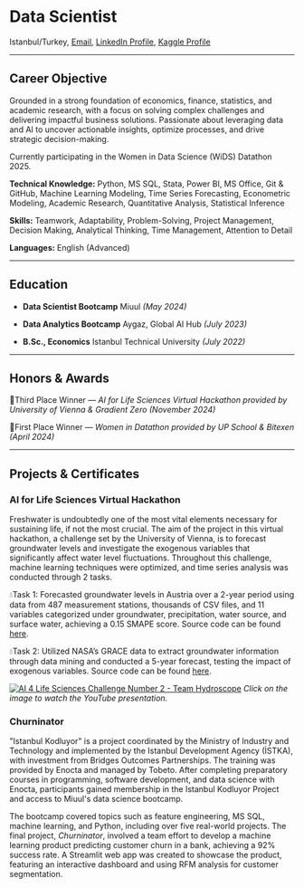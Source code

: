 Data Scientist
================================
Istanbul/Turkey, [Email](mailto:gizemoge2@gmail.com), [LinkedIn Profile], [Kaggle Profile]  

  [LinkedIn Profile]: https://www.linkedin.com/in/gizemoge/  
  [Kaggle Profile]: https://www.kaggle.com/gizemoge  

---

Career Objective
-------------------------
Grounded in a strong foundation of economics, finance, statistics, and academic research, with a focus on solving complex challenges and delivering impactful business solutions. Passionate about leveraging data and AI to uncover actionable insights, optimize processes, and drive strategic decision-making.

Currently participating in the Women in Data Science (WiDS) Datathon 2025.

**Technical Knowledge:** Python, MS SQL, Stata, Power BI, MS Office, Git & GitHub, Machine Learning Modeling,
Time Series Forecasting, Econometric Modeling, Academic Research, Quantitative Analysis, Statistical Inference

**Skills:** Teamwork, Adaptability, Problem-Solving, Project Management, Decision Making, Analytical Thinking, Time Management, Attention to Detail

**Languages:** English (Advanced)

---

Education
-------------------------
- **Data Scientist Bootcamp** Miuul *(May 2024)*
  
- **Data Analytics Bootcamp** Aygaz, Global AI Hub *(July 2023)* 

- **B.Sc., Economics**
  Istanbul Technical University *(July 2022)*  

---

Honors & Awards
-------------------------
🥉Third Place Winner — *AI for Life Sciences Virtual Hackathon provided by University of Vienna & Gradient Zero (November 2024)*

🥇First Place Winner — *Women in Datathon provided by UP School & Bitexen (April 2024)*

---

Projects & Certificates
-------------------------
### AI for Life Sciences Virtual Hackathon

Freshwater is undoubtedly one of the most vital elements necessary for sustaining life, if not the most crucial. The aim of the project in this virtual hackathon, a challenge set by the University of Vienna, is to forecast groundwater levels and investigate the exogenous variables that significantly affect water level fluctuations. Throughout this challenge, machine learning techniques were optimized, and time series analysis was conducted through 2 tasks.

💧Task 1: Forecasted groundwater levels in Austria over a 2-year period using data from 487 measurement stations, thousands of CSV files, and 11 variables categorized under groundwater, precipitation, water source, and surface water, achieving a 0.15 SMAPE score. Source code can be found [here](https://github.com/gizemoge/AI_4_Life_Sciences_Hackathon2_Task1).


💧Task 2: Utilized NASA’s GRACE data to extract groundwater information through data mining and conducted a 5-year forecast, testing the impact of exogenous variables. Source code can be found [here](https://github.com/dilaracankaya/AI_4_Life_Sciences_Hackathon2_Task2).

[![AI 4 Life Sciences Challenge Number 2 - Team Hydroscope](https://img.youtube.com/vi/UTqxLyytgKM/0.jpg)](https://www.youtube.com/watch?v=UTqxLyytgKM)
*Click on the image to watch the YouTube presentation.*

### Churninator
"Istanbul Kodluyor" is a project coordinated by the Ministry of Industry and Technology and implemented by the Istanbul Development Agency (İSTKA), with investment from Bridges Outcomes Partnerships. The training was provided by Enocta and managed by Tobeto. After completing preparatory courses in programming, software development, and data science with Enocta, participants gained membership in the Istanbul Kodluyor Project and access to Miuul's data science bootcamp.

The bootcamp covered topics such as feature engineering, MS SQL, machine learning, and Python, including over five real-world projects. The final project, *Churninator*, involved a team effort to develop a machine learning product predicting customer churn in a bank, achieving a 92% success rate. A Streamlit web app was created to showcase the product, featuring an interactive dashboard and using RFM analysis for customer segmentation.

